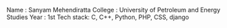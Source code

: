 Name      : Sanyam Mehendiratta
College   : University of Petroleum and Energy Studies
Year      : 1st
Tech stack: C, C++, Python, PHP, CSS, django
